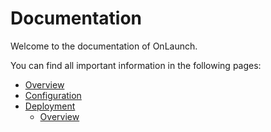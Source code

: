 # Documentation

Welcome to the documentation of OnLaunch.

You can find all important information in the following pages:

- [Overview](/docs/index.md)
- [Configuration](/docs/configuration.md)
- [Deployment](/docs/deployment/overview.md)
  - [Overview](/docs/deployment/overview.md)
